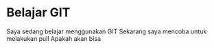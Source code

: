 # Belajar GIT
Saya sedang belajar menggunakan GIT
Sekarang saya mencoba untuk melakukan pull
Apakah akan bisa